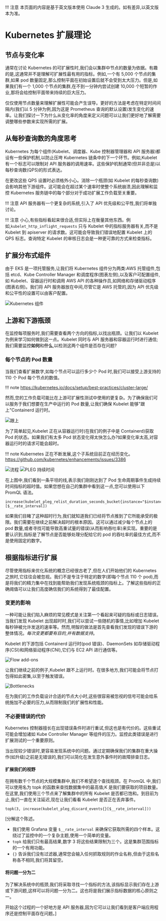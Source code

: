 !!! 注意
    本页面的内容是基于英文版本使用 Claude 3 生成的。如有差异,以英文版本为准。

# Kubernetes 扩展理论

## 节点与变化率
通常在讨论 Kubernetes 的可扩展性时,我们会以集群中节点的数量为依据。有趣的是,这通常并不是理解可扩展性最有用的指标。例如,一个有 5,000 个节点的集群,如果 pod 数量固定,那么控制平面在初始设置后就不会受到太大压力。但是,如果我们有一个 1,000 个节点的集群,在不到一分钟内尝试创建 10,000 个短暂的作业,那将会给控制平面带来持续的巨大压力。

仅仅使用节点数量来理解扩展性可能会产生误导。更好的方法是考虑在特定时间间隔内(我们以 5 分钟为例,因为这是 Prometheus 查询的默认设置)发生变化的速率。让我们探讨一下为什么从变化率的角度来定义问题可以让我们更好地了解需要调整哪些参数来实现所需的扩展。

## 从每秒查询数的角度思考
Kubernetes 为每个组件(Kubelet、调度器、Kube 控制器管理器和 API 服务器)都设有一些保护机制,以防止压垮 Kubernetes 链条中的下一个环节。例如,Kubelet 有一个标志可以限制对 API 服务器的调用速率。这些保护机制通常(但并非总是)以每秒查询数(QPS)的形式表达。

在更改这些 QPS 设置时必须格外小心。消除一个瓶颈(如 Kubelet 的每秒查询数)会影响其他下游组件。这可能会在超过某个速率时使整个系统崩溃,因此理解和监控 Kubernetes 服务链中的每个部分对于成功扩展工作负载至关重要。

!!! 注意
    API 服务器有一个更复杂的系统,引入了 API 优先级和公平性,我们将单独讨论。

!!! 注意
    小心,有些指标看起来很合适,但实际上在衡量其他东西。例如,`kubelet_http_inflight_requests` 只与 Kubelet 中的指标服务器有关,而不是 Kubelet 到 apiserver 的请求数。这可能会导致我们错误地配置 Kubelet 上的 QPS 标志。查询特定 Kubelet 的审核日志会是一种更可靠的方式来检查指标。

## 扩展分布式组件

由于 EKS 是一项托管服务,让我们将 Kubernetes 组件分为两类:AWS 托管组件,包括 etcd、Kube Controller Manager 和调度程序(图表左侧),以及客户可配置组件,如 Kubelet、容器运行时和调用 AWS API 的各种操作员,如网络和存储驱动程序(图表右侧)。我们将 API 服务器放在中间,尽管它是 AWS 托管的,因为 API 优先级和公平性的设置可以由客户配置。

![Kubernetes 组件](../images/k8s-components.png)

## 上游和下游瓶颈
在监控每项服务时,我们需要查看两个方向的指标,以找出瓶颈。让我们以 Kubelet 为例来学习如何做到这一点。Kubelet 同时与 API 服务器和容器运行时进行通信;我们需要监控**如何**和**什么**,以检测这两个组件是否存在问题?

### 每个节点的 Pod 数量
当我们查看扩展数字,如每个节点可以运行多少个 Pod 时,我们可以接受上游支持的 110 个 Pod 每个节点的数值。

!!! note
    https://kubernetes.io/docs/setup/best-practices/cluster-large/

然而,您的工作负载可能比在上游可扩展性测试中使用的更复杂。为了确保我们可以服务于我们想要在生产中运行的 Pod 数量,让我们确保 Kubelet 能够"跟上"Containerd 运行时。

![跟上](../images/keeping-up.png)

为了简单起见,Kubelet 正在从容器运行时(在我们的例子中是 Containerd)获取 Pod 的状态。如果我们有太多 Pod 状态变化得太快怎么办?如果变化率太高,对容器运行时的请求可能会超时。

!!! note 
    Kubernetes 正在不断发展,这个子系统目前正在经历变化。https://github.com/kubernetes/enhancements/issues/3386

![流程](../images/flow.png)
![PLEG 持续时间](../images/PLEG-duration.png)

在上图中,我们看到一条平坦的线,表示我们刚刚达到了 Pod 生命周期事件生成持续时间指标的超时值。如果您想在自己的集群中看到这一点,您可以使用以下 PromQL 语法。
```
increase(kubelet_pleg_relist_duration_seconds_bucket{instance="$instance"}[$__rate_interval])
```


如果我们目睹了这种超时行为,我们就知道我们已经将节点推到了它所能承受的极限。我们需要在继续之前解决超时的根本原因。这可以通过减少每个节点上的 pod 数量,或者寻找可能导致高重试量的错误(从而影响吞吐率)来实现。重要的是要认识到,指标是了解节点是否能够处理分配给它的 pod 的吞吐率的最佳方式,而不是使用固定的数字。

## 根据指标进行扩展
尽管使用指标来优化系统的概念已经很古老了,但在人们开始他们的 Kubernetes 之旅时,它往往会被忽视。我们不是专注于特定的数字(即每个节点 110 个 pod),而是将我们的精力集中在找到能帮助我们发现系统瓶颈的指标上。了解这些指标的正确阈值可以让我们高度确信我们的系统得到了最佳配置。

### 变更的影响
一种可能让我们陷入麻烦的常见模式是关注第一个看起来可疑的指标或日志错误。当我们发现 Kubelet 出现超时时,我们可以尝试一些随机的事情,比如增加 Kubelet 每秒钟被允许发送的速率等。然而,明智的做法是首先查看我们发现的错误下游的整体情况。*每次变更都要有目的,并有数据支持*。

Kubelet 的下游包括 Containerd 运行时(pod 错误)、DaemonSets 如存储驱动程序(CSI)和网络驱动程序(CNI),它们与 EC2 API 进行通信等。

![Flow add-ons](../images/flow-addons.png)

让我们继续之前的例子,Kubelet 跟不上运行时。在很多地方,我们可能会将节点打包得如此密集,以至于触发错误。

![Bottlenecks](../images/bottlenecks.png)

在为我们的工作负载设计合适的节点大小时,这些很容易被忽视的信号可能会给系统施加不必要的压力,从而限制我们的扩展性和性能。

### 不必要错误的代价

Kubernetes 控制器擅长在出现错误条件时进行重试,但这也是有代价的。这些重试可能会增加诸如 Kube Controller Manager 等组件的压力。监控此类错误是进行扩展测试的一个重要原则。

当出现较少错误时,更容易发现系统中的问题。通过定期确保我们的集群在重大操作(如升级)之前是无错误的,我们可以简化在发生意外事件时的故障排查日志。

#### 扩展我们的视野
在拥有数千个节点的大规模集群中,我们不希望逐个查找瓶颈。在 PromQL 中,我们可以使用名为 topk 的函数来查找数据集中的最高值;K 是我们要获取的项目数量。在这里,我们使用三个节点来了解集群中的所有 Kubelet 是否都已饱和。到目前为止,我们一直在关注延迟,现在让我们看看 Kubelet 是否正在丢弃事件。
```
topk(3, increase(kubelet_pleg_discard_events{}[$__rate_interval]))
```

[分解这个陈述。

* 我们使用 Grafana 变量 `$__rate_interval` 来确保它获取所需的四个样本。这绕过了监控中的一个复杂主题,使用一个简单的变量。
* `topk` 给我们只有最高结果,数字 3 将这些结果限制为三个。这是集群范围指标的一个有用功能。
* `{}` 告诉我们没有过滤器,通常您会输入任何抓取规则的作业名称,但由于这些名称各不相同,我们将其留空。

#### 将问题一分为二

为了解决系统中的瓶颈,我们将采取寻找一个指标的方法,该指标显示我们存在上游或下游问题,这样可以将问题一分为二。这也将是我们展示指标数据的核心原则之一。

开始这个过程的一个好地方是 API 服务器,因为它可以让我们看到是客户端应用程序还是控制平面存在问题。]
